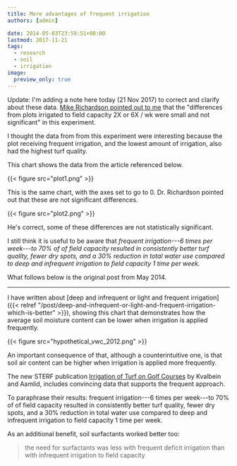 ```yaml
---
title: More advantages of frequent irrigation
authors: [admin]

date: 2014-05-03T23:59:51+00:00
lastmod: 2017-11-21
tags:
  - research
  - soil
  - irrigation
image:
  preview_only: true
---
```


Update: I'm adding a note here today (21 Nov 2017) to correct and clarify about these data. [Mike Richardson pointed out to me](https://twitter.com/ArkansasTurf/status/924799505861632000) that the "differences from plots irrigated to field capacity 2X or 6X / wk were small and not significant" in this experiment.

I thought the data from from this experiment were interesting because the plot receiving frequent irrigation, and the lowest amount of irrigation, also had the highest turf quality.

This chart shows the data from the article referenced below.

{{< figure src="plot1.png" >}}

This is the same chart, with the axes set to go to 0. Dr. Richardson pointed out that these are not significant differences.

{{< figure src="plot2.png" >}}

He's correct, some of these differences are not statistically significant.

I still think it is useful to be aware that *frequent irrigation---6 times per week---to 70% of of field capacity resulted in consistently better turf quality, fewer dry spots, and a 30% reduction in total water use compared to deep and infrequent irrigation to field capacity 1 time per week.*

What follows below is the original post from May 2014.

---

I have written about [deep and infrequent or light and frequent irrigation]({{< relref "/post/deep-and-infrequent-or-light-and-frequent-irrigation-which-is-better" >}}), showing this chart that demonstrates how the average soil moisture content can be lower when irrigation is applied frequently.

{{< figure src="hypothetical_vwc_2012.png" >}}

An important consequence of that, although a counterintuitive one, is that soil air content can be higher when irrigation is applied more frequently.

The new STERF publication [Irrigation of Turf on Golf Courses](www.sterf.org/Media/Get/1232/irrigation-of-turf-on-golf-courses.pdf) by Kvalbein and Aamlid, includes convincing data that supports the frequent approach.

To paraphrase their results: frequent irrigation---6 times per week---to 70% of of field capacity resulted in consistently better turf quality, fewer dry spots, and a 30% reduction in total water use compared to deep and infrequent irrigation to field capacity 1 time per week.

As an additional benefit, soil surfactants worked better too:

> the need for surfactants was less with frequent deficit irrigation than with infrequent irrigation to field capacity
